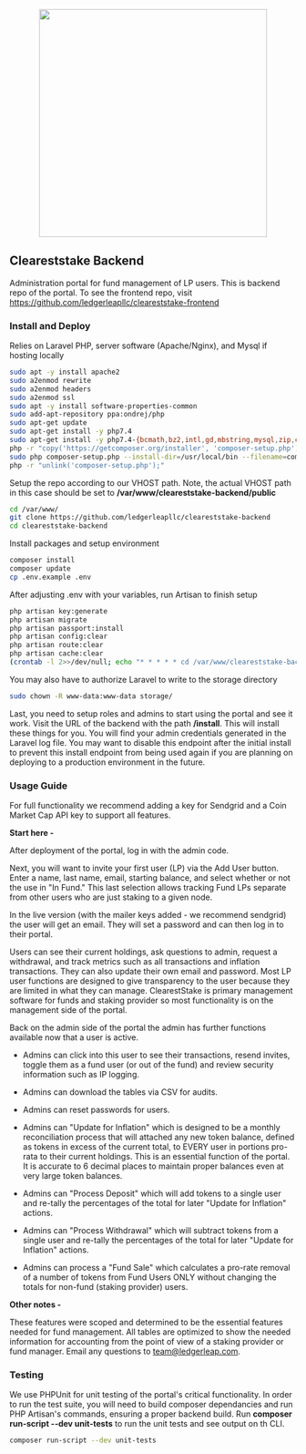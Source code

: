<p align="center">
	<img src="https://cleareststake.com/cleareststake.png" width="400">
</p>


## Cleareststake Backend

Administration portal for fund management of LP users. This is backend repo of the portal. To see the frontend repo, visit https://github.com/ledgerleapllc/cleareststake-frontend

### Install and Deploy

Relies on Laravel PHP, server software (Apache/Nginx), and Mysql if hosting locally

```bash
sudo apt -y install apache2
sudo a2enmod rewrite
sudo a2enmod headers
sudo a2enmod ssl
sudo apt -y install software-properties-common
sudo add-apt-repository ppa:ondrej/php
sudo apt-get update
sudo apt-get install -y php7.4
sudo apt-get install -y php7.4-{bcmath,bz2,intl,gd,mbstring,mysql,zip,common,curl,xml}
php -r "copy('https://getcomposer.org/installer', 'composer-setup.php');"
sudo php composer-setup.php --install-dir=/usr/local/bin --filename=composer
php -r "unlink('composer-setup.php');"
```

Setup the repo according to our VHOST path. Note, the actual VHOST path in this case should be set to **/var/www/cleareststake-backend/public**

```bash
cd /var/www/
git clone https://github.com/ledgerleapllc/cleareststake-backend
cd cleareststake-backend
```

Install packages and setup environment

```bash
composer install
composer update
cp .env.example .env
```

After adjusting .env with your variables, run Artisan to finish setup

```bash
php artisan key:generate
php artisan migrate
php artisan passport:install
php artisan config:clear
php artisan route:clear
php artisan cache:clear
(crontab -l 2>>/dev/null; echo "* * * * * cd /var/www/cleareststake-backend && php artisan schedule:run >> /dev/null 2>&1") | crontab -
```

You may also have to authorize Laravel to write to the storage directory

```bash
sudo chown -R www-data:www-data storage/
```

Last, you need to setup roles and admins to start using the portal and see it work. Visit the URL of the backend with the path **/install**. This will install these things for you. You will find your admin credentials generated in the Laravel log file. You may want to disable this endpoint after the initial install to prevent this install endpoint from being used again if you are planning on deploying to a production environment in the future.


### Usage Guide

For full functionality we recommend adding a key for Sendgrid and a Coin Market Cap API key to support all features.

**Start here -**

After deployment of the portal, log in with the admin code.

Next, you will want to invite your first user (LP) via the Add User button. Enter a name, last name, email, starting balance, and select whether or not the use in "In Fund." This last selection allows tracking Fund LPs separate from other users who are just staking to a given node.

In the live version (with the mailer keys added - we recommend sendgrid) the user will get an email. They will set a password and can then log in to their portal.

Users can see their current holdings, ask questions to admin, request a withdrawal, and track metrics such as all transactions and inflation transactions. They can also update their own email and password. Most LP user functions are designed to give transparency to the user because they are limited in what they can manage. ClearestStake is primary management software for funds and staking provider so most functionality is on the management side of the portal.

Back on the admin side of the portal the admin has further functions available now that a user is active.

* Admins can click into this user to see their transactions, resend invites, toggle them as a fund user (or out of the fund) and review security information such as IP logging.

* Admins can download the tables via CSV for audits.

* Admins can reset passwords for users.

* Admins can "Update for Inflation" which is designed to be a monthly reconciliation process that will attached any new token balance, defined as tokens in excess of the current total, to EVERY user in portions pro-rata to their current holdings. This is an essential function of the portal. It is accurate to 6 decimal places to maintain proper balances even at very large token balances.

* Admins can "Process Deposit" which will add tokens to a single user and re-tally the  percentages of the total for later "Update for Inflation" actions.

* Admins can "Process Withdrawal" which will subtract tokens from a single user and re-tally the  percentages of the total for later "Update for Inflation" actions.

* Admins can process a "Fund Sale" which calculates a pro-rate removal of a number of tokens from Fund Users ONLY without changing the totals for non-fund (staking provider) users.

**Other notes -**

These features were scoped and determined to be the essential features needed for fund management. All tables are optimized to show the needed information for accounting from the point of view of a staking provider or fund manager. Email any questions to team@ledgerleap.com.

### Testing

We use PHPUnit for unit testing of the portal's critical functionality. In order to run the test suite, you will need to build composer dependancies and run PHP Artisan's commands, ensuring a proper backend build. Run **composer run-script --dev unit-tests** to run the unit tests and see output on th CLI.

```bash
composer run-script --dev unit-tests
```
